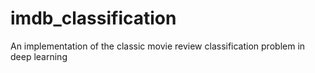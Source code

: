 # imdb_classification
An implementation of the classic movie review classification problem in deep learning
